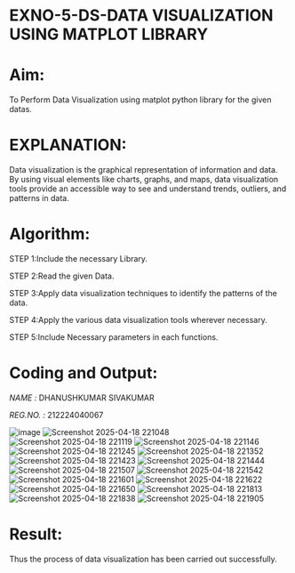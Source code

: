 # EXNO-5-DS-DATA VISUALIZATION USING MATPLOT LIBRARY

# Aim:
  To Perform Data Visualization using matplot python library for the given datas.

# EXPLANATION:
Data visualization is the graphical representation of information and data. By using visual elements like charts, graphs, and maps, data visualization tools provide an accessible way to see and understand trends, outliers, and patterns in data.

# Algorithm:
STEP 1:Include the necessary Library.

STEP 2:Read the given Data.

STEP 3:Apply data visualization techniques to identify the patterns of the data.

STEP 4:Apply the various data visualization tools wherever necessary.

STEP 5:Include Necessary parameters in each functions.

# Coding and Output:

*NAME :* DHANUSHKUMAR SIVAKUMAR

*REG.NO. :* 212224040067

![image](https://github.com/user-attachments/assets/9c9c4641-e80c-4035-a211-bea430fb7c42)
![Screenshot 2025-04-18 221048](https://github.com/user-attachments/assets/186149b7-d513-4927-99fe-8d9e919b6fde)
![Screenshot 2025-04-18 221119](https://github.com/user-attachments/assets/7d7078a9-ba95-421b-aab7-b974e0d9e306)
![Screenshot 2025-04-18 221146](https://github.com/user-attachments/assets/1bb1838a-71bb-4150-813b-31fb0a9966d0)
![Screenshot 2025-04-18 221245](https://github.com/user-attachments/assets/c24b3bd5-56d1-4c57-9e28-8e52fbf4cb74)
![Screenshot 2025-04-18 221352](https://github.com/user-attachments/assets/cfbef73d-9a4f-49e2-a4d6-27b6f458bd2c)
![Screenshot 2025-04-18 221423](https://github.com/user-attachments/assets/029f6154-c278-45b6-877f-a23c2ba71832)
![Screenshot 2025-04-18 221444](https://github.com/user-attachments/assets/fc23a8b7-aaf4-4ccf-96f4-90ededb30eea)
![Screenshot 2025-04-18 221507](https://github.com/user-attachments/assets/db12dfe4-a039-4950-9ead-894fe473c9fb)
![Screenshot 2025-04-18 221542](https://github.com/user-attachments/assets/7d5076c6-86ce-4b69-92ba-516b491c6a27)
![Screenshot 2025-04-18 221601](https://github.com/user-attachments/assets/fa8b2cf8-189a-43a8-b643-4ac2f41f963c)
![Screenshot 2025-04-18 221622](https://github.com/user-attachments/assets/69a38c78-2eb6-4e2a-af53-f681e9f226c2)
![Screenshot 2025-04-18 221650](https://github.com/user-attachments/assets/7dabe5bb-5360-4ccd-8434-e81003185ee7)
![Screenshot 2025-04-18 221813](https://github.com/user-attachments/assets/eec78133-31db-4965-923f-b6e152cd34a0)
![Screenshot 2025-04-18 221838](https://github.com/user-attachments/assets/0bf185eb-9571-4a16-b7aa-d21199d91ddd)
![Screenshot 2025-04-18 221905](https://github.com/user-attachments/assets/78e1a1bc-7953-44d0-b951-42b3b0947e8b)


# Result:

Thus the process of data visualization has been carried out successfully.
